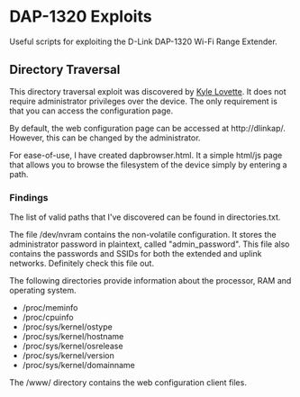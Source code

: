 # DAP-1320 Exploits
Useful scripts for exploiting the D-Link DAP-1320 Wi-Fi Range Extender.
## Directory Traversal
This directory traversal exploit was discovered by [Kyle Lovette](https://packetstormsecurity.com/files/126219/dlinkdap1320-traversalxss.txt). It does not require administrator privileges over the device. The only requirement is that you can access the configuration page.

By default, the web configuration page can be accessed at http://dlinkap/. However, this can be changed by the administrator.

For ease-of-use, I have created dapbrowser.html. It a simple html/js page that allows you to browse the filesystem of the device simply by entering a path.

### Findings
The list of valid paths that I've discovered can be found in directories.txt.

The file /dev/nvram contains the non-volatile configuration. It stores the administrator password in plaintext, called "admin_password". This file also contains the passwords and SSIDs for both the extended and uplink networks. Definitely check this file out.

The following directories provide information about the processor, RAM and operating system.
- /proc/meminfo
- /proc/cpuinfo
- /proc/sys/kernel/ostype
- /proc/sys/kernel/hostname
- /proc/sys/kernel/osrelease
- /proc/sys/kernel/version
- /proc/sys/kernel/domainname

The /www/ directory contains the web configuration client files.